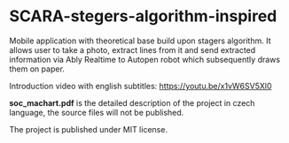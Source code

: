 # SCARA-stegers-algorithm-inspired
Mobile application with theoretical base build upon stagers algorithm. It allows user to take a photo, extract lines from it and send extracted information via Ably Realtime to Autopen robot which subsequently draws them on paper.

Introduction video with english subtitles: https://youtu.be/x1vW6SV5Xl0

**soc_machart.pdf** is the detailed description of the project in czech language, the source files will not be published.

The project is published under MIT license.
